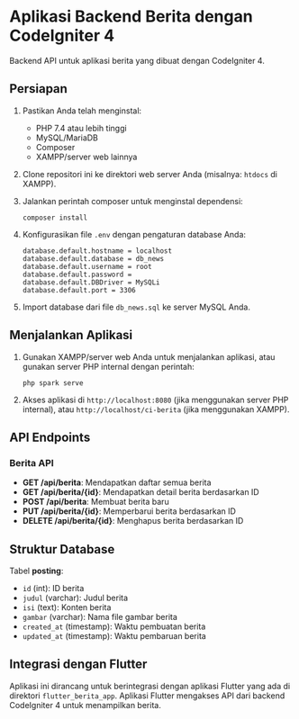 # Aplikasi Backend Berita dengan CodeIgniter 4

Backend API untuk aplikasi berita yang dibuat dengan CodeIgniter 4.

## Persiapan

1. Pastikan Anda telah menginstal:

   - PHP 7.4 atau lebih tinggi
   - MySQL/MariaDB
   - Composer
   - XAMPP/server web lainnya

2. Clone repositori ini ke direktori web server Anda (misalnya: `htdocs` di XAMPP).

3. Jalankan perintah composer untuk menginstal dependensi:

   ```
   composer install
   ```

4. Konfigurasikan file `.env` dengan pengaturan database Anda:

   ```
   database.default.hostname = localhost
   database.default.database = db_news
   database.default.username = root
   database.default.password =
   database.default.DBDriver = MySQLi
   database.default.port = 3306
   ```

5. Import database dari file `db_news.sql` ke server MySQL Anda.

## Menjalankan Aplikasi

1. Gunakan XAMPP/server web Anda untuk menjalankan aplikasi, atau gunakan server PHP internal dengan perintah:

   ```
   php spark serve
   ```

2. Akses aplikasi di `http://localhost:8080` (jika menggunakan server PHP internal), atau `http://localhost/ci-berita` (jika menggunakan XAMPP).

## API Endpoints

### Berita API

- **GET /api/berita**: Mendapatkan daftar semua berita
- **GET /api/berita/{id}**: Mendapatkan detail berita berdasarkan ID
- **POST /api/berita**: Membuat berita baru
- **PUT /api/berita/{id}**: Memperbarui berita berdasarkan ID
- **DELETE /api/berita/{id}**: Menghapus berita berdasarkan ID

## Struktur Database

Tabel **posting**:

- `id` (int): ID berita
- `judul` (varchar): Judul berita
- `isi` (text): Konten berita
- `gambar` (varchar): Nama file gambar berita
- `created_at` (timestamp): Waktu pembuatan berita
- `updated_at` (timestamp): Waktu pembaruan berita

## Integrasi dengan Flutter

Aplikasi ini dirancang untuk berintegrasi dengan aplikasi Flutter yang ada di direktori `flutter_berita_app`. Aplikasi Flutter mengakses API dari backend CodeIgniter 4 untuk menampilkan berita.
